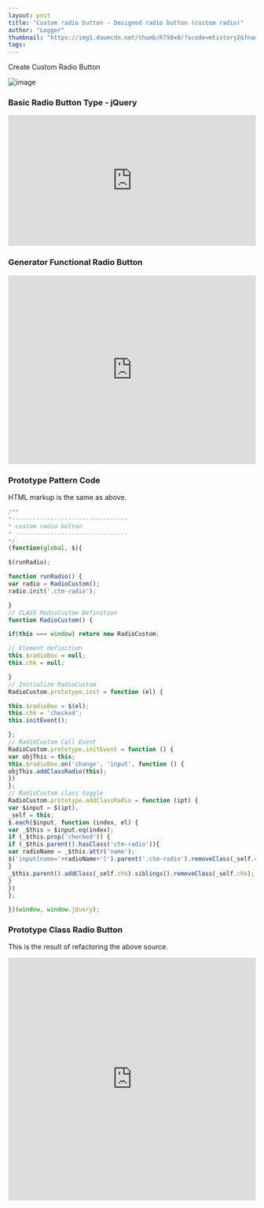 ```yaml
---
layout: post
title: "Custom radio button - Designed radio button (custom radio)"
author: "Logger"
thumbnail: "https://img1.daumcdn.net/thumb/R750x0/?scode=mtistory2&fname=https%3A%2F%2Ft1.daumcdn.net%2Fcfile%2Ftistory%2F251E313E56943F821F"
tags: 
---
```



Create Custom Radio Button

![image](https://t1.daumcdn.net/cfile/tistory/251E313E56943F821F)

### Basic Radio Button Type - jQuery

<iframe allowfullscreen="true" allowpaymentrequest="true" allowtransparency="true" class="cp_embed_iframe " frameborder="0" height="266" width="100%" name="cp_embed_1" scrolling="no" src="https://codepen.io/jaehee/embed/EPXbKB?height=266&amp;theme-id=19458&amp;slug-hash=EPXbKB&amp;default-tab=result&amp;user=jaehee&amp;name=cp_embed_1" style="width: 100%; overflow:hidden; display:block;" title="CodePen Embed" loading="lazy" id="cp_embed_EPXbKB"></iframe>

### Generator Functional Radio Button

<iframe allowfullscreen="true" allowpaymentrequest="true" allowtransparency="true" class="cp_embed_iframe " frameborder="0" height="384" width="100%" name="cp_embed_2" scrolling="no" src="https://codepen.io/jaehee/embed/ZQyapw?height=384&amp;theme-id=19458&amp;slug-hash=ZQyapw&amp;default-tab=js&amp;user=jaehee&amp;name=cp_embed_2" style="width: 100%; overflow:hidden; display:block;" title="CodePen Embed" loading="lazy" id="cp_embed_ZQyapw"></iframe>

### Prototype Pattern Code

HTML markup is the same as above.

```js
/**
*---------------------------------
* custom radio button
* --------------------------------
*/
(function(global, $){

$(runRadio);

function runRadio() {
var radio = RadioCustom();
radio.init('.ctm-radio');

}
// CLASS RadioCustom Definition
function RadioCustom() {

if(this === window) return new RadioCustom;

// Element definition
this.$radioBox = null;
this.chk = null;

}
// Initialize RadioCustom
RadioCustom.prototype.init = function (el) {

this.$radioBox = $(el);
this.chk = 'checked';
this.initEvent();

};
// RadioCustom Call Event
RadioCustom.prototype.initEvent = function () {
var objThis = this;
this.$radioBox.on('change', 'input', function () {
objThis.addClassRadio(this);
})
};
// RadioCustom class toggle
RadioCustom.prototype.addClassRadio = function (ipt) {
var $input = $(ipt),
_self = this;
$.each($input, function (index, el) {
var _$this = $input.eq(index);
if (_$this.prop('checked')) {
if (_$this.parent().hasClass('ctm-radio')){
var radioName = _$this.attr('name');
$('input[name='+radioName+']').parent('.ctm-radio').removeClass(_self.chk);
}
_$this.parent().addClass(_self.chk).siblings().removeClass(_self.chk);
}
})
};

})(window, window.jQuery);
```

### Prototype Class Radio Button

This is the result of refactoring the above source.

<iframe allowfullscreen="true" allowpaymentrequest="true" allowtransparency="true" class="cp_embed_iframe " frameborder="0" height="494" width="100%" name="cp_embed_3" scrolling="no" src="https://codepen.io/jaehee/embed/yYpxxX?height=494&amp;theme-id=19458&amp;slug-hash=yYpxxX&amp;default-tab=js&amp;user=jaehee&amp;name=cp_embed_3" style="width: 100%; overflow:hidden; display:block;" title="CodePen Embed" loading="lazy" id="cp_embed_yYpxxX"></iframe>